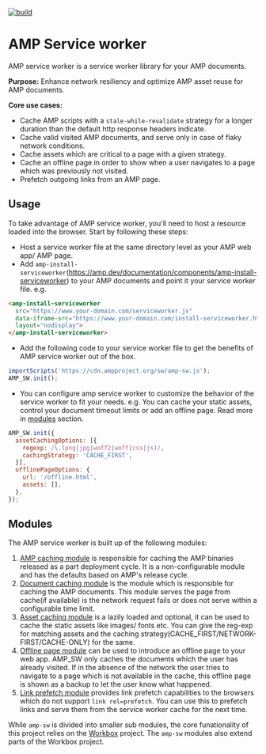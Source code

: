 
[![build](https://travis-ci.org/ampproject/amp-sw.svg?branch=master)](https://travis-ci.org/ampproject/amp-sw.svg?branch=master)
# AMP Service worker
AMP service worker is a service worker library for your AMP documents.

**Purpose:** Enhance network resiliency and optimize AMP asset reuse for AMP documents.

**Core use cases:**  
- Cache AMP scripts with a `stale-while-revalidate` strategy for a longer duration than the default http response headers indicate.
- Cache valid visited AMP documents, and serve only in case of flaky network conditions.
- Cache assets which are critical to a page with a given strategy.
- Cache an offline page in order to show when a user navigates to a page which was previously not visited.
- Prefetch outgoing links from an AMP page.


## Usage
To take advantage of AMP service worker, you'll need to host a resource loaded into the browser. Start by following these steps:

- Host a service worker file at the same directory level as your AMP web app/ AMP page.
- Add `amp-install-serviceworker`(https://amp.dev/documentation/components/amp-install-serviceworker) to your AMP documents and point it your service worker file.
e.g.
```html
<amp-install-serviceworker
  src="https://www.your-domain.com/serviceworker.js"
  data-iframe-src="https://www.your-domain.com/install-serviceworker.html"
  layout="nodisplay">
</amp-install-serviceworker>
```
- Add the following code to your service worker file to get the benefits of AMP service worker out of the box.
```js
importScripts('https://cdn.ampproject.org/sw/amp-sw.js');
AMP_SW.init();
```
- You can configure amp service worker to customize the behavior of the service worker to fit your needs. e.g. You can cache your static assets, control your document timeout limits or add an offline page. Read more in [modules](#modules) section.
```js
AMP_SW.init({
  assetCachingOptions: [{
    regexp: /\.(png|jpg|woff2|woff|css|js)/,
    cachingStrategy: 'CACHE_FIRST',
  }],
  offlinePageOptions: {
    url: '/offline.html',
    assets: [],
  },
});
```


## Modules

The AMP service worker is built up of the following modules:
1. [AMP caching module](https://github.com/ampproject/amp-sw/tree/master/src/modules/amp-caching) is responsible for caching the AMP binaries released as a part 
deployment cycle. It is a non-configurable module and has the defaults based on AMP's release cycle.
2. [Document caching module](https://github.com/ampproject/amp-sw/tree/master/src/modules/document-caching) is the module which is responsible for caching the AMP documents. This module serves the page from cache(if available) is the network request fails or does not serve within a configurable time limit.
3. [Asset caching module](https://github.com/ampproject/amp-sw/tree/master/src/modules/asset-caching) is a lazily loaded and optional, it can be used to cache the static assets like images/ fonts etc. You can give the reg-exp for matching assets and the caching strategy(CACHE_FIRST/NETWORK-FIRST/CACHE-ONLY) for the same.
4. [Offline page module](https://github.com/ampproject/amp-sw/tree/master/src/modules/offline-page) can be used to introduce an offline page to your web app. AMP_SW only caches the documents which the user has already visited. If in the absence of the network the user tries to navigate to a page which is not available in the cache, this offline page is shown as a backup to let the user know what happened.
5. [Link prefetch module](https://github.com/ampproject/amp-sw/tree/master/src/modules/link-prefetch) provides link prefetch capabilities to the browsers which do not support `link rel=prefetch`. You can use this to prefetch links and serve them from the service worker cache for the next time.

While `amp-sw` is divided into smaller sub modules, the core funationality of this project relies on the [Workbox](https://github.com/GoogleChrome/workbox) project. The `amp-sw` modules also extend parts of the Workbox project.
